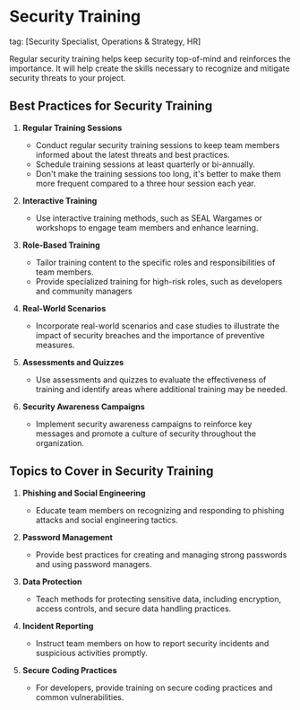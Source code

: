 # Security Training
tag: [Security Specialist, Operations & Strategy, HR]

Regular security training helps keep security top-of-mind and reinforces the importance. It will help create the skills necessary to recognize and mitigate security threats to your project.

## Best Practices for Security Training

1. **Regular Training Sessions**
   - Conduct regular security training sessions to keep team members informed about the latest threats and best practices.
   - Schedule training sessions at least quarterly or bi-annually.
   - Don't make the training sessions too long, it's better to make them more frequent compared to a three hour session each year.

2. **Interactive Training**
   - Use interactive training methods, such as SEAL Wargames or workshops to engage team members and enhance learning.

3. **Role-Based Training**
   - Tailor training content to the specific roles and responsibilities of team members.
   - Provide specialized training for high-risk roles, such as developers and community managers

4. **Real-World Scenarios**
   - Incorporate real-world scenarios and case studies to illustrate the impact of security breaches and the importance of preventive measures.

5. **Assessments and Quizzes**
   - Use assessments and quizzes to evaluate the effectiveness of training and identify areas where additional training may be needed.

6. **Security Awareness Campaigns**
   - Implement security awareness campaigns to reinforce key messages and promote a culture of security throughout the organization.

## Topics to Cover in Security Training

1. **Phishing and Social Engineering**
   - Educate team members on recognizing and responding to phishing attacks and social engineering tactics.

2. **Password Management**
   - Provide best practices for creating and managing strong passwords and using password managers.

3. **Data Protection**
   - Teach methods for protecting sensitive data, including encryption, access controls, and secure data handling practices.

4. **Incident Reporting**
   - Instruct team members on how to report security incidents and suspicious activities promptly.

5. **Secure Coding Practices**
   - For developers, provide training on secure coding practices and common vulnerabilities.
